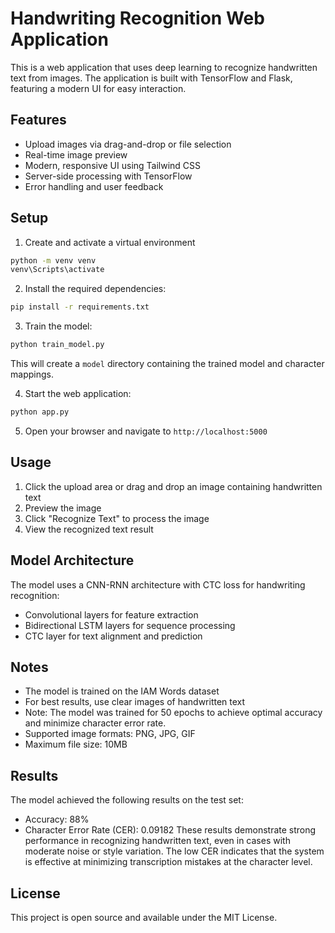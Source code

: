 # Handwriting Recognition Web Application

This is a web application that uses deep learning to recognize handwritten text from images. The application is built with TensorFlow and Flask, featuring a modern UI for easy interaction.

## Features

- Upload images via drag-and-drop or file selection
- Real-time image preview
- Modern, responsive UI using Tailwind CSS
- Server-side processing with TensorFlow
- Error handling and user feedback

## Setup
1. Create and activate a virtual environment
``` bash
python -m venv venv
venv\Scripts\activate
```

2. Install the required dependencies:
```bash
pip install -r requirements.txt
```

3. Train the model:
```bash
python train_model.py
```
This will create a `model` directory containing the trained model and character mappings.

4. Start the web application:
```bash
python app.py
```

5. Open your browser and navigate to `http://localhost:5000`

## Usage

1. Click the upload area or drag and drop an image containing handwritten text
2. Preview the image
3. Click "Recognize Text" to process the image
4. View the recognized text result

## Model Architecture

The model uses a CNN-RNN architecture with CTC loss for handwriting recognition:
- Convolutional layers for feature extraction
- Bidirectional LSTM layers for sequence processing
- CTC layer for text alignment and prediction

## Notes

- The model is trained on the IAM Words dataset
- For best results, use clear images of handwritten text
- Note: The model was trained for 50 epochs to achieve optimal accuracy and minimize character error rate.
- Supported image formats: PNG, JPG, GIF
- Maximum file size: 10MB

## Results

The model achieved the following results on the test set:
- Accuracy: 88%
- Character Error Rate (CER): 0.09182
These results demonstrate strong performance in recognizing handwritten text, even in cases with moderate noise or style variation. The low CER indicates that the system is effective at minimizing transcription mistakes at the character level.

## License

This project is open source and available under the MIT License. 